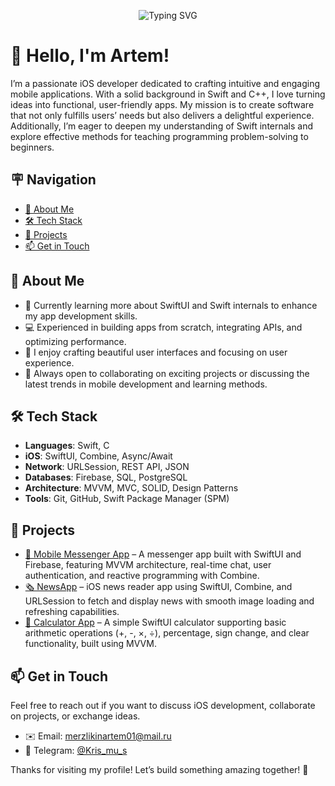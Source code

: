 <p align="center">
  <img src="https://readme-typing-svg.herokuapp.com?font=Fira+Code&size=24&pause=1000&color=99ff99&center=true&vCenter=true&width=600&lines=Hi+there+👋,+I'm+Artem;I'm+an+iOS+Developer!" alt="Typing SVG" />
</p>

# 👋 Hello, I'm Artem!

I’m a passionate iOS developer dedicated to crafting intuitive and engaging mobile applications. With a solid background in Swift and C++, I love turning ideas into functional, user-friendly apps. My mission is to create software that not only fulfills users’ needs but also delivers a delightful experience. Additionally, I’m eager to deepen my understanding of Swift internals and explore effective methods for teaching programming problem-solving to beginners.

## 🪧 Navigation

- [🚀 About Me](#about-me)
- [🛠 Tech Stack](#tech-stack)
- [🌟 Projects](#projects)
- [📫 Get in Touch](#get-in-touch)

## 🚀 About Me

- 🌱 Currently learning more about SwiftUI and Swift internals to enhance my app development skills.
- 💻 Experienced in building apps from scratch, integrating APIs, and optimizing performance.
- 🎨 I enjoy crafting beautiful user interfaces and focusing on user experience.
- 💬 Always open to collaborating on exciting projects or discussing the latest trends in mobile development and learning methods.

## 🛠 Tech Stack

- **Languages**: Swift, C
- **iOS**: SwiftUI, Combine, Async/Await
- **Network**: URLSession, REST API, JSON
- **Databases**: Firebase, SQL, PostgreSQL
- **Architecture**: MVVM, MVC, SOLID, Design Patterns
- **Tools**: Git, GitHub, Swift Package Manager (SPM)

## 🌟 Projects

- [📱 Mobile Messenger App](https://github.com/yourusername/MobileMessengerApp) – A messenger app built with SwiftUI and Firebase, featuring MVVM architecture, real-time chat, user authentication, and reactive programming with Combine.
- [🗞 NewsApp](https://github.com/yourusername/NewsApp) – iOS news reader app using SwiftUI, Combine, and URLSession to fetch and display news with smooth image loading and refreshing capabilities.
- [🧮 Calculator App](https://github.com/yourusername/CalculatorApp) – A simple SwiftUI calculator supporting basic arithmetic operations (+, -, ×, ÷), percentage, sign change, and clear functionality, built using MVVM.

## 📫 Get in Touch

Feel free to reach out if you want to discuss iOS development, collaborate on projects, or exchange ideas.

- ✉️ Email: [merzlikinartem01@mail.ru](mailto:merzlikinartem01@mail.ru)  
- 💬 Telegram: [@Kris_mu_s](https://t.me/Kris_mu_s)

Thanks for visiting my profile! Let’s build something amazing together! 🚀
